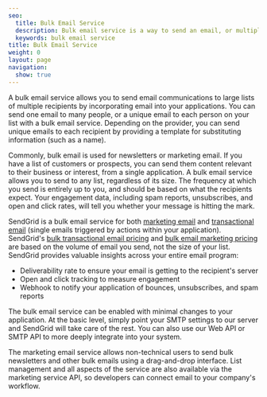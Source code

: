 ```yaml
---
seo:
  title: Bulk Email Service
  description: Bulk email service is a way to send an email, or multiple emails, to a large list of various recipients.
  keywords: bulk email service
title: Bulk Email Service
weight: 0
layout: page
navigation:
  show: true
---
```


A bulk email service allows you to send email communications to large lists of multiple recipients by incorporating email into your applications. You can send one email to many people, or a unique email to each person on your list with a bulk email service. Depending on the provider, you can send unique emails to each recipient by providing a template for substituting information (such as a name).

Commonly, bulk email is used for newsletters or marketing email. If you have a list of customers or prospects, you can send them content relevant to their business or interest, from a single application. A bulk email service allows you to send to any list, regardless of its size. The frequency at which you send is entirely up to you, and should be based on what the recipients expect. Your engagement data, including spam reports, unsubscribes, and open and click rates, will tell you whether your message is hitting the mark.

SendGrid is a bulk email service for both [marketing email](https://sendgrid.com/email-marketing?mc=SendGrid%20Documentation) and [transactional email](https://sendgrid.com/transactional-email?mc=SendGrid%20Documentation) (single emails triggered by actions within your application). SendGrid's [bulk transactional email pricing](https://sendgrid.com/transactional-email/pricing?mc=SendGrid%20Documentation) and [bulk email marketing pricing](https://sendgrid.com/email-marketing/pricing?mc=SendGrid%20Documentation) are based on the volume of email you send, not the size of your list. SendGrid provides valuable insights across your entire email program:

* Deliverability rate to ensure your email is getting to the recipient's server
* Open and click tracking to measure engagement
* Webhook to notify your application of bounces, unsubscribes, and spam reports

The bulk email service can be enabled with minimal changes to your application. At the basic level, simply point your SMTP settings to our server and SendGrid will take care of the rest. You can also use our Web API or SMTP API to more deeply integrate into your system.

The marketing email service allows non-technical users to send bulk newsletters and other bulk emails using a drag-and-drop interface. List management and all aspects of the service are also available via the marketing service API, so developers can connect email to your company's workflow.
